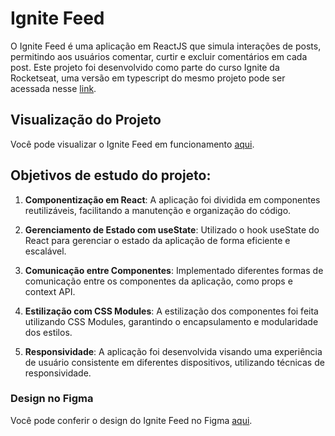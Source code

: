 # Ignite Feed

O Ignite Feed é uma aplicação em ReactJS que simula interações de posts, permitindo aos usuários comentar, curtir e excluir comentários em cada post. Este projeto foi desenvolvido como parte do curso Ignite da Rocketseat, uma versão em typescript do mesmo projeto pode ser acessada nesse [link](https://github.com/guipaterlini/vite-studies-ts).

## Visualização do Projeto

Você pode visualizar o Ignite Feed em funcionamento [aqui](https://guipaterlini.github.io/vite-studies/).

## Objetivos de estudo do projeto:

1. **Componentização em React**: A aplicação foi dividida em componentes reutilizáveis, facilitando a manutenção e organização do código.

2. **Gerenciamento de Estado com useState**: Utilizado o hook useState do React para gerenciar o estado da aplicação de forma eficiente e escalável.

3. **Comunicação entre Componentes**: Implementado diferentes formas de comunicação entre os componentes da aplicação, como props e context API.

4. **Estilização com CSS Modules**: A estilização dos componentes foi feita utilizando CSS Modules, garantindo o encapsulamento e modularidade dos estilos.

5. **Responsividade**: A aplicação foi desenvolvida visando uma experiência de usuário consistente em diferentes dispositivos, utilizando técnicas de responsividade.

### Design no Figma

Você pode conferir o design do Ignite Feed no Figma [aqui](https://www.figma.com/community/file/1113573231685349036/ignite-feed).

